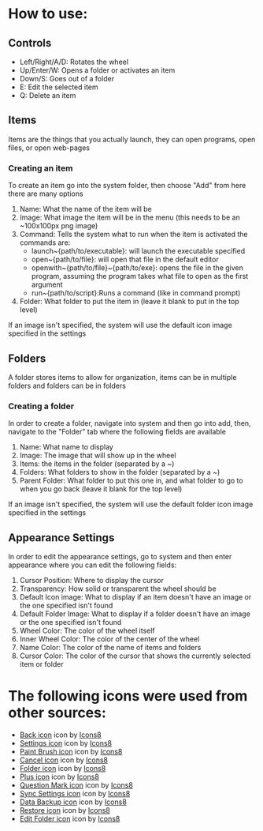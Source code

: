 <!DOCTYPE html>
<html lang="en">
<head>
    <meta charset="UTF-8">
</head>
<body>
    <h1>
        How to use:
    </h1>
    <h2> Controls </h2>
    <ul>
        <li>Left/Right/A/D: Rotates the wheel</li>
        <li>Up/Enter/W: Opens a folder or activates an item</li>
        <li>Down/S: Goes out of a folder</li>
        <li>E: Edit the selected item</li>
        <li>Q: Delete an item</li>
    </ul>
    <h2>Items</h2>
    <p>Items are the things that you actually launch, they can open programs, open files, or open web-pages</p>
    <h3>Creating an item</h3>
    <p>To create an item go into the system folder, then choose "Add" from here there are many options</p>
    <ol>
        <li>Name: What the name of the item will be</li>
        <li>Image: What image the item will be in the menu (this needs to be an ~100x100px png image)</li>
        <li>Command: Tells the system what to run when the item is activated the commands are:
            <ul>
                <li>launch~{path/to/executable}: will launch the executable specified</li>
                <li>open~{path/to/file}: will open that file in the default editor</li>
                <li>openwith~{path/to/file}~{path/to/exe}: opens the file in the given program, assuming the program takes what file to open as the first argument</li>
                <li>run~{path/to/script}:Runs a command (like in command prompt)</li>
            </ul>
        </li>
        <li>Folder: What folder to put the item in (leave it blank to put in the top level)</li>
    </ol>
    <p> If an image isn't specified, the system will use the default icon image specified in the settings</p>
    <h2>Folders</h2>
    <p>A folder stores items to allow for organization, items can be in multiple folders and folders can be in folders</p>
    <h3> Creating a folder </h3>
    <p>In order to create a folder, navigate into system and then go into add, then, navigate to the "Folder" tab where the following fields are available</p>
    <ol>
        <li>Name: What name to display</li>
        <li>Image: The image that will show up in the wheel</li>
        <li>Items: the items in the folder (separated by a ~)</li>
        <li>Folders: What folders to show in the folder (separated by a ~)</li>
        <li>Parent Folder: What folder to put this one in, and what folder to go to when you go back (leave it blank for the top level)</li>
    </ol>
    <p> If an image isn't specified, the system will use the default folder icon image specified in the settings</p>
    <h2>Appearance Settings</h2>
    <p>In order to edit the appearance settings, go to system and then enter appearance where you can edit the following fields:</p>
    <ol>
        <li>Cursor Position: Where to display the cursor</li>
        <li>Transparency: How solid or transparent the wheel should be</li>
        <li>Default Icon image: What to display if an item doesn't have an image or the one specified isn't found</li>
        <li>Default Folder Image: What to display if a folder doesn't have an image or the one specified isn't found</li>
        <li>Wheel Color: The color of the wheel itself</li>
        <li>Inner Wheel Color: The color of the center of the wheel</li>
        <li>Name Color: The color of the name of items and folders</li>
        <li>Cursor Color: The color of the cursor that shows the currently selected item or folder</li>
    </ol>
    <h1>
        The following icons were used from other sources:
    </h1>
    <ul>
        <li>
            <a target="_blank" href="https://icons8.com/icons/set/back">Back icon</a> icon by <a target="_blank" href="https://icons8.com">Icons8</a>
        </li>
        <li>
            <a target="_blank" href="https://icons8.com/icons/set/settings">Settings icon</a> icon by <a target="_blank" href="https://icons8.com">Icons8</a>
        </li>
        <li>
            <a target="_blank" href="https://icons8.com/icons/set/paint-brush">Paint Brush icon</a> icon by <a target="_blank" href="https://icons8.com">Icons8</a>
        </li>
        <li>
            <a target="_blank" href="https://icons8.com/icons/set/cancel">Cancel icon</a> icon by <a target="_blank" href="https://icons8.com">Icons8</a>
        </li>
        <li>
            <a target="_blank" href="https://icons8.com/icons/set/folder-invoices">Folder icon</a> icon by <a target="_blank" href="https://icons8.com">Icons8</a>
        </li>
        <li>
            <a target="_blank" href="https://icons8.com/icons/set/plus">Plus icon</a> icon by <a target="_blank" href="https://icons8.com">Icons8</a>
        </li>
        <li>
            <a target="_blank" href="https://icons8.com/icons/set/question-mark">Question Mark icon</a> icon by <a target="_blank" href="https://icons8.com">Icons8</a>
        </li>
        <li>
            <a target="_blank" href="https://icons8.com/icons/set/sync-settings">Sync Settings icon</a> icon by <a target="_blank" href="https://icons8.com">Icons8</a>
        </li>
        <li>
            <a target="_blank" href="https://icons8.com/icons/set/data-backup">Data Backup icon</a> icon by <a target="_blank" href="https://icons8.com">Icons8</a>
        </li>
        <li>
            <a target="_blank" href="https://icons8.com/icons/set/settings-backup-restore">Restore icon</a> icon by <a target="_blank" href="https://icons8.com">Icons8</a>
        </li>
        <li>
            <a target="_blank" href="https://icons8.com/icons/set/edit-folder">Edit Folder icon</a> icon by <a target="_blank" href="https://icons8.com">Icons8</a>
        </li>
    </ul>
</body>
</html>
